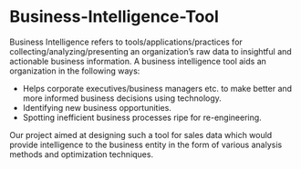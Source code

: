 # Business-Intelligence-Tool
Business Intelligence refers to tools/applications/practices for collecting/analyzing/presenting an organization’s raw data to insightful and actionable business information. A business intelligence tool aids an organization in the following ways: 
- Helps corporate executives/business managers etc. to make better and more informed business decisions using technology. 
- Identifying new business opportunities. 
- Spotting inefficient business processes ripe for re-engineering. 

Our project aimed at designing such a tool for sales data which would provide intelligence to the business entity in the form of various analysis methods and optimization techniques.
